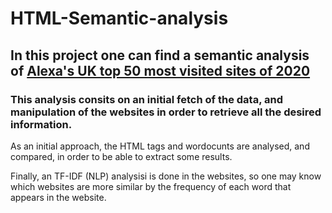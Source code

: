 # HTML-Semantic-analysis

## In this project one can find a semantic analysis of [Alexa's UK top 50 most visited sites of 2020](https://www.alexa.com/topsites/countries/GB)  

### This analysis consits on an initial fetch of the data, and manipulation of the websites in order to retrieve all the desired information. 

As an initial approach, the HTML tags and wordocunts are analysed, and compared, in order to be able to extract some results.

Finally, an TF-IDF (NLP) analysisi is done in the websites, so one may know which websites are more similar by the frequency of each word that appears in the website. 
